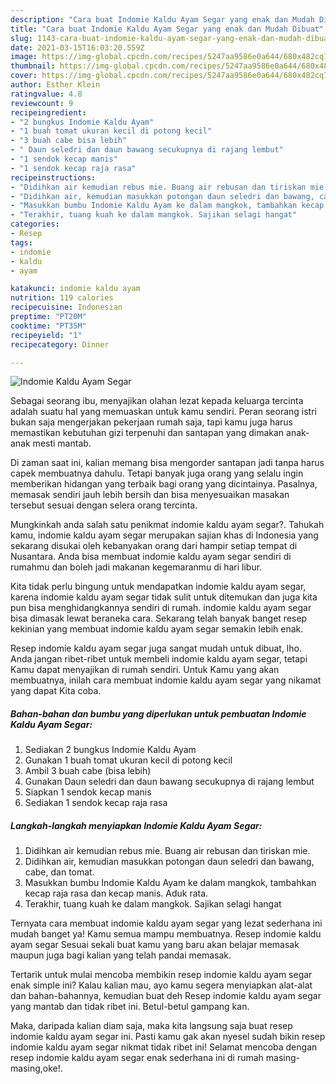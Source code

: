 ```yaml
---
description: "Cara buat Indomie Kaldu Ayam Segar yang enak dan Mudah Dibuat"
title: "Cara buat Indomie Kaldu Ayam Segar yang enak dan Mudah Dibuat"
slug: 1143-cara-buat-indomie-kaldu-ayam-segar-yang-enak-dan-mudah-dibuat
date: 2021-03-15T16:03:20.559Z
image: https://img-global.cpcdn.com/recipes/5247aa9586e0a644/680x482cq70/indomie-kaldu-ayam-segar-foto-resep-utama.jpg
thumbnail: https://img-global.cpcdn.com/recipes/5247aa9586e0a644/680x482cq70/indomie-kaldu-ayam-segar-foto-resep-utama.jpg
cover: https://img-global.cpcdn.com/recipes/5247aa9586e0a644/680x482cq70/indomie-kaldu-ayam-segar-foto-resep-utama.jpg
author: Esther Klein
ratingvalue: 4.8
reviewcount: 9
recipeingredient:
- "2 bungkus Indomie Kaldu Ayam"
- "1 buah tomat ukuran kecil di potong kecil"
- "3 buah cabe bisa lebih"
- " Daun seledri dan daun bawang secukupnya di rajang lembut"
- "1 sendok kecap manis"
- "1 sendok kecap raja rasa"
recipeinstructions:
- "Didihkan air kemudian rebus mie. Buang air rebusan dan tiriskan mie."
- "Didihkan air, kemudian masukkan potongan daun seledri dan bawang, cabe, dan tomat."
- "Masukkan bumbu Indomie Kaldu Ayam ke dalam mangkok, tambahkan kecap raja rasa dan kecap manis. Aduk rata."
- "Terakhir, tuang kuah ke dalam mangkok. Sajikan selagi hangat"
categories:
- Resep
tags:
- indomie
- kaldu
- ayam

katakunci: indomie kaldu ayam 
nutrition: 119 calories
recipecuisine: Indonesian
preptime: "PT20M"
cooktime: "PT35M"
recipeyield: "1"
recipecategory: Dinner

---
```



![Indomie Kaldu Ayam Segar](https://img-global.cpcdn.com/recipes/5247aa9586e0a644/680x482cq70/indomie-kaldu-ayam-segar-foto-resep-utama.jpg)

Sebagai seorang ibu, menyajikan olahan lezat kepada keluarga tercinta adalah suatu hal yang memuaskan untuk kamu sendiri. Peran seorang istri bukan saja mengerjakan pekerjaan rumah saja, tapi kamu juga harus memastikan kebutuhan gizi terpenuhi dan santapan yang dimakan anak-anak mesti mantab.

Di zaman  saat ini, kalian memang bisa mengorder santapan jadi tanpa harus capek membuatnya dahulu. Tetapi banyak juga orang yang selalu ingin memberikan hidangan yang terbaik bagi orang yang dicintainya. Pasalnya, memasak sendiri jauh lebih bersih dan bisa menyesuaikan masakan tersebut sesuai dengan selera orang tercinta. 



Mungkinkah anda salah satu penikmat indomie kaldu ayam segar?. Tahukah kamu, indomie kaldu ayam segar merupakan sajian khas di Indonesia yang sekarang disukai oleh kebanyakan orang dari hampir setiap tempat di Nusantara. Anda bisa membuat indomie kaldu ayam segar sendiri di rumahmu dan boleh jadi makanan kegemaranmu di hari libur.

Kita tidak perlu bingung untuk mendapatkan indomie kaldu ayam segar, karena indomie kaldu ayam segar tidak sulit untuk ditemukan dan juga kita pun bisa menghidangkannya sendiri di rumah. indomie kaldu ayam segar bisa dimasak lewat beraneka cara. Sekarang telah banyak banget resep kekinian yang membuat indomie kaldu ayam segar semakin lebih enak.

Resep indomie kaldu ayam segar juga sangat mudah untuk dibuat, lho. Anda jangan ribet-ribet untuk membeli indomie kaldu ayam segar, tetapi Kamu dapat menyajikan di rumah sendiri. Untuk Kamu yang akan membuatnya, inilah cara membuat indomie kaldu ayam segar yang nikamat yang dapat Kita coba.

<!--inarticleads1-->

##### Bahan-bahan dan bumbu yang diperlukan untuk pembuatan Indomie Kaldu Ayam Segar:

1. Sediakan 2 bungkus Indomie Kaldu Ayam
1. Gunakan 1 buah tomat ukuran kecil di potong kecil
1. Ambil 3 buah cabe (bisa lebih)
1. Gunakan  Daun seledri dan daun bawang secukupnya di rajang lembut
1. Siapkan 1 sendok kecap manis
1. Sediakan 1 sendok kecap raja rasa




<!--inarticleads2-->

##### Langkah-langkah menyiapkan Indomie Kaldu Ayam Segar:

1. Didihkan air kemudian rebus mie. Buang air rebusan dan tiriskan mie.
1. Didihkan air, kemudian masukkan potongan daun seledri dan bawang, cabe, dan tomat.
1. Masukkan bumbu Indomie Kaldu Ayam ke dalam mangkok, tambahkan kecap raja rasa dan kecap manis. Aduk rata.
1. Terakhir, tuang kuah ke dalam mangkok. Sajikan selagi hangat




Ternyata cara membuat indomie kaldu ayam segar yang lezat sederhana ini mudah banget ya! Kamu semua mampu membuatnya. Resep indomie kaldu ayam segar Sesuai sekali buat kamu yang baru akan belajar memasak maupun juga bagi kalian yang telah pandai memasak.

Tertarik untuk mulai mencoba membikin resep indomie kaldu ayam segar enak simple ini? Kalau kalian mau, ayo kamu segera menyiapkan alat-alat dan bahan-bahannya, kemudian buat deh Resep indomie kaldu ayam segar yang mantab dan tidak ribet ini. Betul-betul gampang kan. 

Maka, daripada kalian diam saja, maka kita langsung saja buat resep indomie kaldu ayam segar ini. Pasti kamu gak akan nyesel sudah bikin resep indomie kaldu ayam segar nikmat tidak ribet ini! Selamat mencoba dengan resep indomie kaldu ayam segar enak sederhana ini di rumah masing-masing,oke!.

